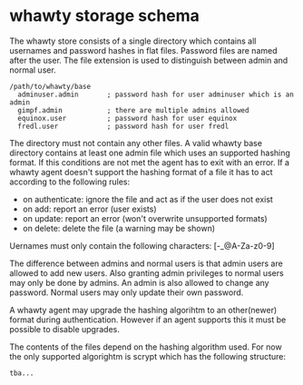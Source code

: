 # whawty storage schema

The whawty store consists of a single directory which contains all
usernames and password hashes in flat files. Password files are named
after the user. The file extension is used to distinguish between admin
and normal user.

    /path/to/whawty/base
      adminuser.admin       ; password hash for user adminuser which is an admin
      gimpf.admin           ; there are multiple admins allowed
      equinox.user          ; password hash for user equinox
      fredl.user            ; password hash for user fredl

The directory must not contain any other files. A valid whawty base directory
contains at least one admin file which uses an supported hashing format. If
this conditions are not met the agent has to exit with an error.
If a whawty agent doesn't support the hashing format of a file it has to act
according to the following rules:

- on authenticate: ignore the file and act as if the user does not exist
- on add: report an error (user exists)
- on update: report an error (won't overwrite unsupported formats)
- on delete: delete the file (a warning may be shown)

Uernames must only contain the following characters: [-_@A-Za-z0-9]

The difference between admins and normal users is that admin users are
allowed to add new users. Also granting admin privileges to normal users
may only be done by admins. An admin is also allowed to change any password.
Normal users may only update their own password.

A whawty agent may upgrade the hashing algorihtm to an other(newer) format
during authentication.
However if an agent supports this it must be possible to disable upgrades.

The contents of the files depend on the hashing algorithm used. For now
the only supported algorightm is scrypt which has the following structure:

    tba...
